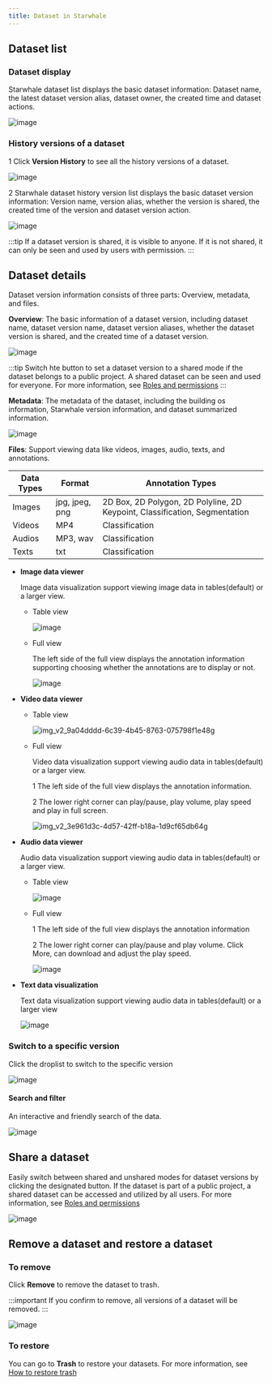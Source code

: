 ```yaml
---
title: Dataset in Starwhale
---
```


## Dataset list

### Dataset display

Starwhale dataset list displays the basic dataset information: Dataset name, the latest dataset version alias, dataset owner, the created time and dataset actions.

![image](https://user-images.githubusercontent.com/101299635/234795143-2987043e-9dd2-4b73-8ff9-73b83762356e.png)

### History versions of a dataset

1 Click **Version History** to see all the history versions of a dataset.

![image](https://user-images.githubusercontent.com/101299635/234795306-7311c641-ca31-44ae-9c59-a3a66433285a.png)

2 Starwhale dataset history version list displays the basic dataset version information: Version name, version alias, whether the version is shared, the created time of the version and dataset version action.

![image](https://user-images.githubusercontent.com/101299635/234825710-37a13e18-7df1-471c-b339-445f49435c91.png)

:::tip
If a dataset version is shared, it is visible to anyone. If it is not shared,  it can only be seen and used by users with permission. 
:::

## Dataset details

Dataset version information consists of three parts: Overview, metadata, and files.

**Overview**: The basic information of a dataset version, including dataset name, dataset version name, dataset version aliases, whether the dataset version is shared, and the created time of a dataset version.

![image](https://user-images.githubusercontent.com/101299635/234795667-e2331a52-351d-4dcd-a5ad-631596cd2ea9.png)

:::tip
Switch hte button to set a dataset version to a shared mode if the dataset belongs to a public project. A shared dataset can be seen and used for everyone. For more information, see [Roles and permissions](https://doc.starwhale.ai/docs/concepts/roles-permissions) 
:::

**Metadata**: The metadata of the dataset, including the building os information, Starwhale version information, and dataset summarized information.

![image](https://user-images.githubusercontent.com/101299635/234795955-337bd013-782b-48fd-97dc-1af9067ffc1a.png)

**Files**: Support viewing data like videos, images, audio, texts, and annotations.

| Data Types | Format | Annotation Types |
|---|---|---|
| Images |jpg, jpeg, png | 2D Box, 2D Polygon, 2D Polyline, 2D Keypoint, Classification, Segmentation |
| Videos | MP4 | Classification |
| Audios | MP3, wav | Classification |
| Texts | txt | Classification |

 - **Image data viewer** 

   Image data visualization support viewing image data in tables(default) or a larger view.

   - Table view

     ![image](https://user-images.githubusercontent.com/101299635/234798959-ba214fb9-bf94-413b-b6b5-81d0d9f5ba40.png)

   - Full view

     The left side of the full view displays the annotation information supporting choosing whether the annotations are to display or not.

     ![image](https://user-images.githubusercontent.com/101299635/234799661-9b33cf77-975f-40be-8f87-55a705848660.png)

 - **Video data viewer**
  
   - Table view

     ![img_v2_9a04dddd-6c39-4b45-8763-075798f1e48g](https://user-images.githubusercontent.com/101299635/234829713-42ca7580-d2b6-4e98-b9d4-92f8c0e2585d.jpg)

   - Full view

     Video data visualization support viewing audio data in tables(default) or a larger view.

     1 The left side of the full view displays the annotation information.

     2 The lower right corner can play/pause, play volume, play speed and play in full screen.

     ![img_v2_3e961d3c-4d57-42ff-b18a-1d9cf65db64g](https://user-images.githubusercontent.com/101299635/234829798-ea4f6cb2-3c88-43dd-88d9-55e43db3a95c.jpg)

 - **Audio data viewer**
 
   Audio data visualization support viewing audio data in tables(default) or a larger view.

   - Table view

     ![image](https://user-images.githubusercontent.com/101299635/234803932-59089931-00c3-4d12-b101-5d4f11191df3.png)

   - Full view

     1 The left side of the full view displays the annotation information

     2 The lower right corner can play/pause and play volume. Click More, can download and adjust the play speed.

     ![image](https://user-images.githubusercontent.com/101299635/234804126-3f6f76b0-95ba-4bf4-9150-6ee7c9563c54.png)

 - **Text data visualization**

   Text data visualization support viewing audio data in tables(default) or a larger view

   ![image](https://user-images.githubusercontent.com/101299635/234797034-84f2c866-a06a-4552-a292-966d9e8522d5.png)

### Switch to a specific version

Click the droplist to switch to the specific version

![image](https://user-images.githubusercontent.com/101299635/234826002-98678c2e-469b-402c-a3ed-0fa7af6157f5.png)

#### Search and filter

An interactive and friendly search of the data.

![image](https://user-images.githubusercontent.com/101299635/234832373-c5dd7d53-584d-4235-9021-519ae1c25123.png)

## Share a dataset

Easily switch between shared and unshared modes for dataset versions by clicking the designated button. If the dataset is part of a public project, a shared dataset can be accessed and utilized by all users. For more information, see [Roles and permissions](https://doc.starwhale.ai/docs/concepts/roles-permissions)

![image](https://user-images.githubusercontent.com/101299635/234837932-18a7270f-a1c5-48f6-8aec-5f58458d357c.png)

## Remove a dataset and restore a dataset

### To remove

Click **Remove** to remove the dataset to trash.

:::important
If you confirm to remove, all versions of a dataset will be removed.
:::

![image](https://user-images.githubusercontent.com/101299635/234845251-f96b7cb5-c2e5-4257-be18-ed89840eb323.png)

### To restore

You can go to **Trash** to restore your datasets. For more information, see [How to restore trash](https://github.com/lijing-susan/starwhale/blob/lijing-docs/docs/docs/instances/server/Trash/Trash.md#to-restore)

